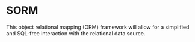 # SORM
This object relational mapping (ORM) framework will allow for a simplified and SQL-free interaction with the relational data source.
